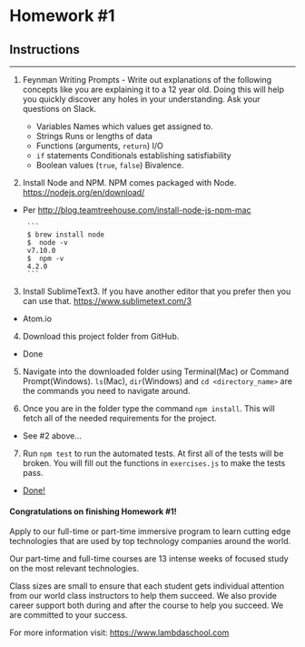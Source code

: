 # Homework #1

## Instructions
---
1. Feynman Writing Prompts - Write out explanations of the following concepts like you are explaining it to a 12 year old.  Doing this will help you quickly discover any holes in your understanding.  Ask your questions on Slack.

	* Variables
		Names which values get assigned to.
	* Strings
		Runs or lengths of data
	* Functions (arguments, `return`)
		I/O
	* `if` statements
		Conditionals establishing satisfiability
	* Boolean values (`true`, `false`)
		Bivalence.  

2. Install Node and NPM.  NPM comes packaged with Node. https://nodejs.org/en/download/
 - Per http://blog.teamtreehouse.com/install-node-js-npm-mac

		```
		$ brew install node
		$  node -v
		v7.10.0
		$  npm -v
		4.2.0
		```

3. Install SublimeText3.  If you have another editor that you prefer then you can use that. https://www.sublimetext.com/3
 - Atom.io

4. Download this project folder from GitHub.
 - Done

5. Navigate into the downloaded folder using Terminal(Mac) or Command Prompt(Windows).  `ls`(Mac), `dir`(Windows) and `cd <directory_name>` are the commands you need to navigate around.

6. Once you are in the folder type the command `npm install`.  This will fetch all of the needed requirements for the project.
 - See #2 above...

7. Run `npm test` to run the automated tests.  At first all of the tests will be broken.  You will fill out the functions in `exercises.js` to make the tests pass.
 - [Done!](js-minicamp-homework-1-master/exercises.js)



#### Congratulations on finishing Homework #1!
Apply to our full-time or part-time immersive program to learn cutting edge technologies that are used by top technology companies around the world.

Our part-time and full-time courses are 13 intense weeks of focused study on the most relevant technologies.  

Class sizes are small to ensure that each student gets individual attention from our world class instructors to help them succeed.  We also provide career support both during and after the course to help you succeed.  We are committed to your success.

For more information visit: https://www.lambdaschool.com
